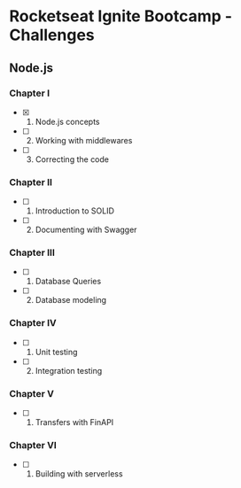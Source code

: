 # Rocketseat Ignite Bootcamp - Challenges

## Node.js
### Chapter I
- [x] 1. Node.js concepts
- [ ] 2. Working with middlewares
- [ ] 3. Correcting the code

### Chapter II
- [ ] 1. Introduction to SOLID
- [ ] 2. Documenting with Swagger

### Chapter III
- [ ] 1. Database Queries
- [ ] 2. Database modeling

### Chapter IV
- [ ] 1. Unit testing
- [ ] 2. Integration testing

### Chapter V
- [ ] 1. Transfers with FinAPI

### Chapter VI
- [ ] 1. Building with serverless
